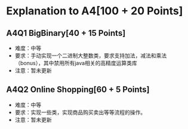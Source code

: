 # Explanation to A4[100 + 20 Points]

## A4Q1 BigBinary[40 + 15 Points]
- 难度：中等
- 要求：手动实现一个二进制大整数类，要求支持加法，减法和乘法（bonus），其中禁用所有java相关的高精度运算类库
- 注意：暂未更新

## A4Q2 Online Shopping[60 + 5 Points]
- 难度：中等
- 要求：实现一些类，实现商品购买卖出等等流程的操作。
- 注意：暂未更新
